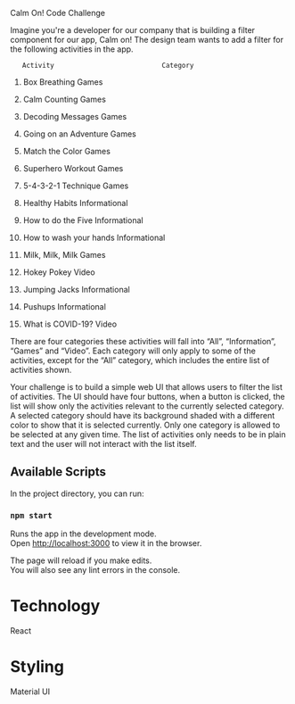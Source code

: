 Calm On! Code Challenge

Imagine you're a developer for our company that is building a filter component for our app, Calm on!  The design team wants to add a filter for the following activities in the app. 


       Activity                           Category

1. Box Breathing                     Games     

2. Calm Counting                     Games

3. Decoding Messages           Games

4. Going on an Adventure       Games

5. Match the Color                   Games

6. Superhero Workout             Games

7. 5-4-3-2-1 Technique             Games

8. Healthy Habits                     Informational

9. How to do the Five              Informational

10. How to wash your hands   Informational

11. Milk, Milk, Milk                     Games

12. Hokey Pokey                       Video

13. Jumping Jacks                   Informational

14. Pushups                            Informational

15. What is COVID-19?           Video


There are four categories these activities will fall into “All”, “Information”, “Games” and “Video”. Each category will only apply to some of the activities, except for the “All” category, which includes the entire list of activities shown.


Your challenge is to build a simple web UI that allows users to filter the list of activities. The UI should have four buttons, when a button is clicked, the list will show only the activities relevant to the currently selected category. A selected category should have its background shaded with a different color to show that it is selected currently. Only one category is allowed to be selected at any given time. The list of activities only needs to be in plain text and the user will not interact with the list itself.



## Available Scripts

In the project directory, you can run:

### `npm start`

Runs the app in the development mode.\
Open [http://localhost:3000](http://localhost:3000) to view it in the browser.

The page will reload if you make edits.\
You will also see any lint errors in the console.

# Technology
React


# Styling
Material UI

